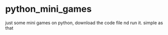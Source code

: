 # python_mini_games

just some mini games on python,
download the code file nd run it. simple as that
